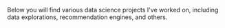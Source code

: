 Below you will find various data science projects I've worked on, including data explorations, 
recommendation engines, and others.

